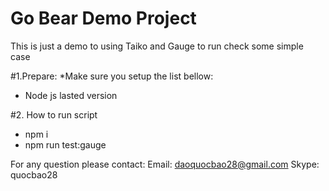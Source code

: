 # Go Bear Demo Project

This is just a demo to using Taiko and Gauge to run check some simple case

#1.Prepare:
*Make sure you setup the list bellow:
- Node js lasted version

#2. How to run script
- npm i
- npm run test:gauge

For any question please contact:
Email: daoquocbao28@gmail.com
Skype: quocbao28